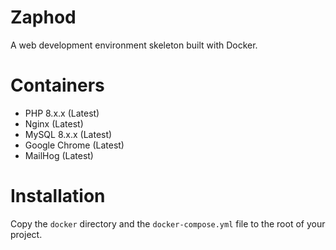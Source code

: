 # Zaphod
A web development environment skeleton built with Docker.

# Containers
- PHP 8.x.x (Latest)
- Nginx (Latest)
- MySQL 8.x.x (Latest)
- Google Chrome (Latest)
- MailHog (Latest)

# Installation
Copy the `docker` directory and the `docker-compose.yml` file to the root of your project.
